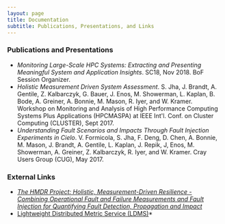 ```yaml
---
layout: page
title: Documentation
subtitle: Publications, Presentations, and Links
---
```


### Publications and Presentations ###

* *Monitoring Large-Scale HPC Systems: Extracting and Presenting Meaningful System and Application Insights*. SC18, Nov 2018. BoF Session Organizer. 
* *Holistic Measurement Driven System Assessment*. S. Jha, J. Brandt, A. Gentile, Z. Kalbarczyk, G. Bauer, J. Enos, M. Showerman, L. Kaplan, B. Bode, A. Greiner, A. Bonnie, M. Mason, R. Iyer, and W. Kramer. Workshop on Monitoring and Analysis of High Performance Computing Systems Plus Applications (HPCMASPA) at IEEE Int'l. Conf. on Cluster Computing (CLUSTER), Sept 2017. 
* *Understanding Fault Scenarios and Impacts Through Fault Injection Experiments in Cielo*. V. Formicola, S. Jha, F. Deng, D. Chen, A. Bonnie, M. Mason, J. Brandt, A. Gentile, L. Kaplan, J. Repik, J, Enos, M. Showerman, A. Greiner, Z. Kalbarczyk, R. Iyer, and W. Kramer. Cray Users Group (CUG), May 2017.

### External Links ###
* *[The HMDR Project: Holistic, Measurement-Driven Resilience - Combining Operational Fault and Failure Measurements and Fault Injection for Quantifying Fault Detection, Propagation and Impact](http://portal.nersc.gov/project/m888/resilience/)*
* [Lightweight Distributed Metric Service (LDMS)](https://github.com/ovis-hpc/ovis)*
